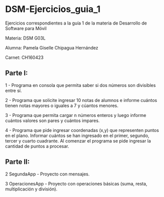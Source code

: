 # DSM-Ejercicios_guia_1
Ejercicios correspondientes a la guía 1 de la materia de Desarrollo de Software para Móvil

Materia: DSM G03L

Alumna: Pamela Giselle Chipagua Hernández

Carnet: CH160423

## Parte I:

1 - Programa en consola que permita saber si dos números son divisibles entre sí.

2 - Programa que solicite ingresar 10 notas de alumnos e informe cuántos tienen notas mayores o iguales a 7 y cúantos menores.

3 - Programa que permita cargar n números enteros y luego informe cuántos valores son pares y cuántos impares.

4 - Programa que pide ingresar coordenadas (x,y) que representen puntos en el plano. Informar cuántos se han ingresado en el primer, segundo, tercer y cuarto cuadrante. Al comenzar el programa se pide ingresar la cantidad de puntos a procesar.

## Parte II:

2 SegundaApp - Proyecto con mensajes.

3 OperacionesApp - Proyecto con operaciones básicas (suma, resta, multiplicación y división).
